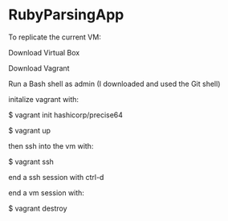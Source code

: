 # RubyParsingApp

To replicate the current VM:

Download Virtual Box

Download Vagrant

Run a Bash shell as admin (I downloaded and used the Git shell)

  initalize vagrant with:
  
  $ vagrant init hashicorp/precise64
  
  $ vagrant up
  
then ssh into the vm with:

  $ vagrant ssh
  
end a ssh session with ctrl-d

end a vm session with:

  $ vagrant destroy
  
